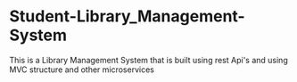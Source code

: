 # Student-Library_Management-System
This is a Library Management System that is built using rest Api's and using MVC structure and other microservices
